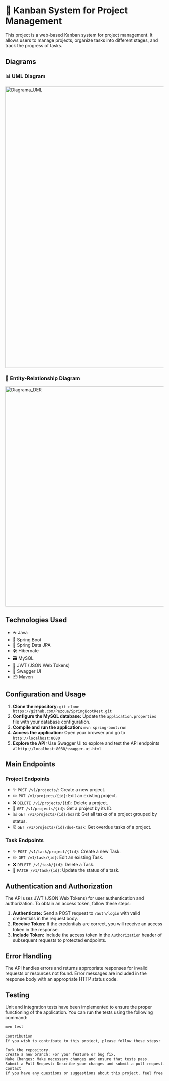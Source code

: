 # 🚀 Kanban System for Project Management

This project is a web-based Kanban system for project management. It allows users to manage projects, organize tasks into different stages, and track the progress of tasks.

## Diagrams

### 📊 UML Diagram
<img width="891" alt="Diagrama_UML" src="https://github.com/Pezcue/SpringBootRest/assets/88043734/c2e96e00-8215-4ea2-8da4-944893f78d58">


### 🔄 Entity-Relationship Diagram
<img width="698" alt="Diagrama_DER" src="https://github.com/Pezcue/SpringBootRest/assets/88043734/ef014a87-4bab-42f6-808c-5af79ca42587">


## Technologies Used

- ☕ Java
- 🚀 Spring Boot
- 💾 Spring Data JPA
- 🛠️ Hibernate
- 🗃️ MySQL
- 🔐 JWT (JSON Web Tokens)
- 📝 Swagger UI
- 📦 Maven

## Configuration and Usage

1. **Clone the repository:** `git clone https://github.com/Pezcue/SpringBootRest.git`
2. **Configure the MySQL database:** Update the `application.properties` file with your database configuration.
3. **Compile and run the application:** `mvn spring-boot:run`
4. **Access the application:** Open your browser and go to `http://localhost:8080`
5. **Explore the API:** Use Swagger UI to explore and test the API endpoints at `http://localhost:8080/swagger-ui.html`

## Main Endpoints

### Project Endpoints

- ✨ `POST /v1/projects/`: Create a new project.
- ✏️ `PUT /v1/projects/{id}`: Edit an existing project.
- ❌ `DELETE /v1/projects/{id}`: Delete a project.
- 📝 `GET /v1/projects/{id}`: Get a project by its ID.
- 📊 `GET /v1/projects/{id}/board`: Get all tasks of a project grouped by status.
- ⏰ `GET /v1/projects/{id}/due-task`: Get overdue tasks of a project.

### Task Endpoints
- ✨ `POST /v1/task/project/{1id}`: Create a new Task.
- ✏️ `GET /v1/task/{id}`: Edit an existing Task.
- ❌ `DELETE /v1/task/{id}`: Delete a Task.
- 🔧 `PATCH /v1/task/{id}`: Update the status of a task.

## Authentication and Authorization

The API uses JWT (JSON Web Tokens) for user authentication and authorization. To obtain an access token, follow these steps:

1. **Authenticate:** Send a POST request to `/auth/login` with valid credentials in the request body.
2. **Receive Token:** If the credentials are correct, you will receive an access token in the response.
3. **Include Token:** Include the access token in the `Authorization` header of subsequent requests to protected endpoints.

## Error Handling

The API handles errors and returns appropriate responses for invalid requests or resources not found. Error messages are included in the response body with an appropriate HTTP status code.

## Testing

Unit and integration tests have been implemented to ensure the proper functioning of the application. You can run the tests using the following command:

```bash
mvn test

Contribution
If you wish to contribute to this project, please follow these steps:

Fork the repository.
Create a new branch: For your feature or bug fix.
Make Changes: Make necessary changes and ensure that tests pass.
Submit a Pull Request: Describe your changes and submit a pull request.
Contact
If you have any questions or suggestions about this project, feel free to contact us at [insert your contact information here].
